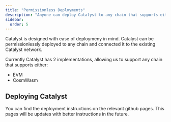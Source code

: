 ```yaml
---
title: "Permissionless Deployments"
description: "Anyone can deploy Catalyst to any chain that supports either EVM or CosmWasm."
sidebar:
  order: 5
---
```


Catalyst is designed with ease of deploymeny in mind. Catalyst can be permissionlessly deployed to any chain and connected it to the existing Catalyst network.

Currently Catalyst has 2 implementations, allowing us to support any chain that supports either:

- EVM
- CosmWasm

## Deploying Catalyst

You can find the deployment instructions on the relevant github pages. This pages will be updates with better instructions in the future.
